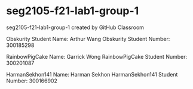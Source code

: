 # seg2105-f21-lab1-group-1
seg2105-f21-lab1-group-1 created by GitHub Classroom

Obskurity Student Name: Arthur Wang
Obskurity Student Number: 300185298

RainbowPigCake Name: Garrick Wong
RainbowPigCake Student Number: 300201087

HarmanSekhon141 Name: Harman Sekhon 
HarmanSekhon141 Student Number: 300166902
